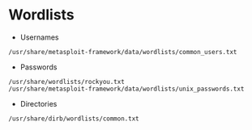# Wordlists
- Usernames
```
/usr/share/metasploit-framework/data/wordlists/common_users.txt
```

- Passwords
```
/usr/share/wordlists/rockyou.txt
/usr/share/metasploit-framework/data/wordlists/unix_passwords.txt
```

- Directories
```
/usr/share/dirb/wordlists/common.txt
```

